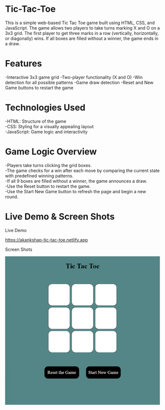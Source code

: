 # Tic-Tac-Toe

This is a simple web-based Tic Tac Toe game built using HTML, CSS, and JavaScript. The game allows two players to take turns marking X and O on a 3x3 grid. The first player to get three marks in a row (vertically, horizontally, or diagonally) wins. If all boxes are filled without a winner, the game ends in a draw.

# Features

-Interactive 3x3 game grid
-Two-player functionality (X and O)
-Win detection for all possible patterns
-Game draw detection
-Reset and New Game buttons to restart the game

# Technologies Used

-HTML: Structure of the game<br>
-CSS: Styling for a visually appealing layout<br>
-JavaScript: Game logic and interactivity<br>

# Game Logic Overview

-Players take turns clicking the grid boxes.<br>
-The game checks for a win after each move by comparing the current state with predefined winning patterns.<br>
-If all 9 boxes are filled without a winner, the game announces a draw.<br>
-Use the Reset button to restart the game.<br>
-Use the Start New Game button to refresh the page and begin a new round.<br>

# Live Demo & Screen Shots

Live Demo

https://akankshap-tic-tac-toe.netlify.app
 
Screen Shots

![alt text](demo.png.png)